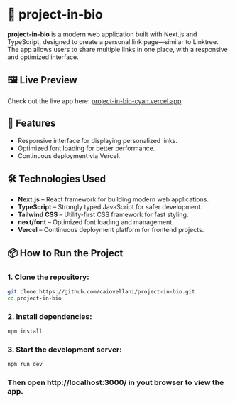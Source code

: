 # 🔗 project-in-bio

**project-in-bio** is a modern web application built with Next.js and TypeScript, designed to create a personal link page—similar to Linktree. The app allows users to share multiple links in one place, with a responsive and optimized interface.

## 🖼️ Live Preview

Check out the live app here: [project-in-bio-cyan.vercel.app](https://project-in-bio-cyan.vercel.app)

## 🚀 Features

- Responsive interface for displaying personalized links.
- Optimized font loading for better performance.
- Continuous deployment via Vercel.

## 🛠️ Technologies Used

- **Next.js** – React framework for building modern web applications.
- **TypeScript** – Strongly typed JavaScript for safer development.
- **Tailwind CSS** – Utility-first CSS framework for fast styling.
- **next/font** – Optimized font loading and management.
- **Vercel** – Continuous deployment platform for frontend projects.

## 📦 How to Run the Project

### 1. Clone the repository:
```bash
git clone https://github.com/caiovellani/project-in-bio.git
cd project-in-bio
```

### 2. Install dependencies: 
```bash
npm install
````

### 3. Start the development server:
```bash
npm run dev
````

### Then open http://localhost:3000/ in yout browser to view the app.
